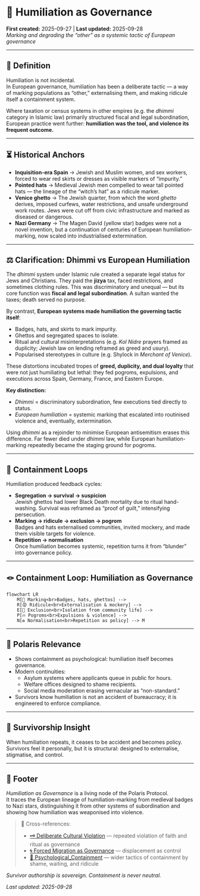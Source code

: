 # 🧠 Humiliation as Governance  
**First created:** 2025-09-27 | **Last updated:** 2025-09-28  
*Marking and degrading the “other” as a systemic tactic of European governance*  

---

## 📖 Definition  

Humiliation is not incidental.  
In European governance, humiliation has been a deliberate tactic — a way of marking populations as “other,” externalising them, and making ridicule itself a containment system.  

Where taxation or census systems in other empires (e.g. the *dhimmi* category in Islamic law) primarily structured fiscal and legal subordination, European practice went further: **humiliation was the tool, and violence its frequent outcome.**  

---

## ⏳ Historical Anchors  

- **Inquisition-era Spain** → Jewish and Muslim women, and sex workers, forced to wear red skirts or dresses as visible markers of “impurity.”  
- **Pointed hats** → Medieval Jewish men compelled to wear tall pointed hats — the lineage of the “witch’s hat” as a ridicule marker.  
- **Venice ghetto** → The Jewish quarter, from which the word *ghetto* derives, imposed curfews, water restrictions, and unsafe underground work routes. Jews were cut off from civic infrastructure and marked as diseased or dangerous.  
- **Nazi Germany** → The Magen David (yellow star) badges were not a novel invention, but a continuation of centuries of European humiliation-marking, now scaled into industrialised extermination.  

---

## ⚖️ Clarification: Dhimmi vs European Humiliation  

The *dhimmi* system under Islamic rule created a separate legal status for Jews and Christians. They paid the **jizya** tax, faced restrictions, and sometimes clothing rules. This was discriminatory and unequal — but its core function was **fiscal and legal subordination**. A sultan wanted the taxes; death served no purpose.  

By contrast, **European systems made humiliation the governing tactic itself**:  
- Badges, hats, and skirts to mark impurity.  
- Ghettos and segregated spaces to isolate.  
- Ritual and cultural misinterpretations (e.g. *Kol Nidre* prayers framed as duplicity; Jewish law on lending reframed as greed and usury).  
- Popularised stereotypes in culture (e.g. Shylock in *Merchant of Venice*).  

These distortions incubated tropes of **greed, duplicity, and dual loyalty** that were not just humiliating but lethal: they fed pogroms, expulsions, and executions across Spain, Germany, France, and Eastern Europe.  

**Key distinction:**  
- *Dhimmi* = discriminatory subordination, few executions tied directly to status.  
- *European humiliation* = systemic marking that escalated into routinised violence and, eventually, extermination.  

Using *dhimmi* as a rejoinder to minimise European antisemitism erases this difference. Far fewer died under *dhimmi* law, while European humiliation-marking repeatedly became the staging ground for pogroms.  

---

## 🔁 Containment Loops  

Humiliation produced feedback cycles:  

- **Segregation → survival → suspicion**  
  Jewish ghettos had lower Black Death mortality due to ritual hand-washing. Survival was reframed as “proof of guilt,” intensifying persecution.  
- **Marking → ridicule → exclusion → pogrom**  
  Badges and hats externalised communities, invited mockery, and made them visible targets for violence.  
- **Repetition → normalisation**  
  Once humiliation becomes systemic, repetition turns it from “blunder” into governance policy.  

---

## 🪢 Containment Loop: Humiliation as Governance  

```mermaid
flowchart LR
    M[🔖 Marking<br>Badges, hats, ghettos] --> 
    R[😡 Ridicule<br>Externalisation & mockery] --> 
    E[🚫 Exclusion<br>Isolation from community life] --> 
    P[🔥 Pogroms<br>Expulsions & violence] --> 
    N[♻️ Normalisation<br>Repetition as policy] --> M
```

---

## 🔗 Polaris Relevance  

- Shows containment as psychological: humiliation itself becomes governance.  
- Modern continuities:  
  - Asylum systems where applicants queue in public for hours.  
  - Welfare offices designed to shame recipients.  
  - Social media moderation erasing vernacular as “non-standard.”  
- Survivors know humiliation is not an accident of bureaucracy; it is engineered to enforce compliance.  

---

## 🧭 Survivorship Insight  

When humiliation repeats, it ceases to be accident and becomes policy.  
Survivors feel it personally, but it is structural: designed to externalise, stigmatise, and control.  

---

## 🏮 Footer  

*Humiliation as Governance* is a living node of the Polaris Protocol.  
It traces the European lineage of humiliation-marking from medieval badges to Nazi stars, distinguishing it from other systems of subordination and showing how humiliation was weaponised into violence.  

> 📡 Cross-references:  
> - [🗝️ Deliberate Cultural Violation](../🗝️_Politics_Memory_Work/🗝️_deliberate_cultural_violation.md) — repeated violation of faith and ritual as governance  
> - [🌀 Forced Migration as Governance](../🌀_System_Governance/🌀_forced_migration_as_governance.md) — displacement as control  
> - [🧠 Psychological_Containment](../🧠_Psychological_Containment/) — wider tactics of containment by shame, waiting, and ridicule  

*Survivor authorship is sovereign. Containment is never neutral.*  

_Last updated: 2025-09-28_
